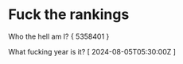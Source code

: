 # Fuck the rankings

Who the hell am I?
{ 5358401 }

What fucking year is it?
[ 2024-08-05T05:30:00Z ]
